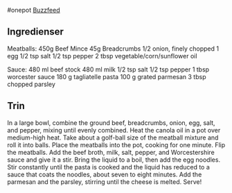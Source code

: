 #onepot 
[Buzzfeed](https://www.buzzfeed.com/nickguillory/heres-a-quick-and-easy-swedish-meatball-pasta-dinner-that-yo?utm_term=.pq0WLxXqR#.wb8VMr4kv)

## Ingredienser
Meatballs:
450g Beef Mince
45g Breadcrumbs
1/2 onion, finely chopped
1 egg
1/2 tsp salt
1/2 tsp pepper
2 tbsp vegetable/corn/sunflower oil

Sauce:
480 ml beef stock
480 ml milk
1/2 tsp salt
1/2 tsp pepper
1 tbsp worcester sauce
180 g tagliatelle pasta
100 g grated parmesan
3 tbsp chopped parsley

## Trin
In a large bowl, combine the ground beef, breadcrumbs, onion, egg, salt, and pepper, mixing until evenly combined. Heat the canola oil in a pot over medium-high heat. Take about a golf-ball size of the meatball mixture and roll it into balls. Place the meatballs into the pot, cooking for one minute. Flip the meatballs.
Add the beef broth, milk, salt, pepper, and Worcestershire sauce and give it a stir. Bring the liquid to a boil, then add the egg noodles. Stir constantly until the pasta is cooked and the liquid has reduced to a sauce that coats the noodles, about seven to eight minutes. Add the parmesan and the parsley, stirring until the cheese is melted. Serve!